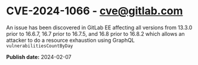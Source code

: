 # CVE-2024-1066 - cve@gitlab.com

An issue has been discovered in GitLab EE affecting all versions from 13.3.0 prior to 16.6.7, 16.7 prior to 16.7.5, and 16.8 prior to 16.8.2 which allows an attacker to do a resource exhaustion using GraphQL `vulnerabilitiesCountByDay`

**Publish date:** 2024-02-07

